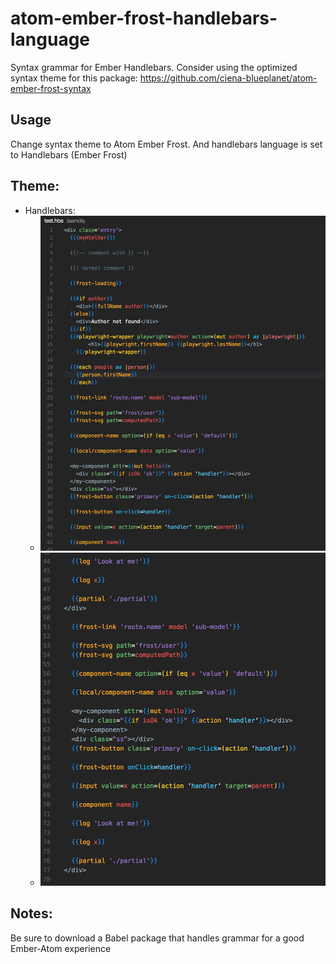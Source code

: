 # atom-ember-frost-handlebars-language

Syntax grammar for Ember Handlebars. Consider using the optimized syntax theme for this package: https://github.com/ciena-blueplanet/atom-ember-frost-syntax

## Usage
Change syntax theme to Atom Ember Frost. And handlebars language is set to Handlebars (Ember Frost)

## Theme:
* Handlebars:
	* ![Handlebars](images/handlebars-1.png)
	* ![Handlebars](images/handlebars-2.png)

## Notes:
Be sure to download a Babel package that handles grammar for a good Ember-Atom experience
